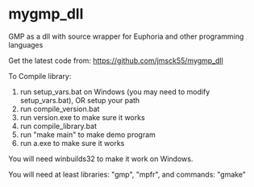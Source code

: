 # mygmp_dll
GMP as a dll with source wrapper for Euphoria and other programming languages

Get the latest code from:
https://github.com/jmsck55/mygmp_dll

To Compile library:
1. run setup_vars.bat on Windows (you may need to modify setup_vars.bat), OR setup your path
2. run compile_version.bat
3. run version.exe to make sure it works
4. run compile_library.bat
5. run "make main" to make demo program
6. run a.exe to make sure it works

You will need winbuilds32 to make it work on Windows.

You will need at least libraries: "gmp", "mpfr", and commands: "gmake"
